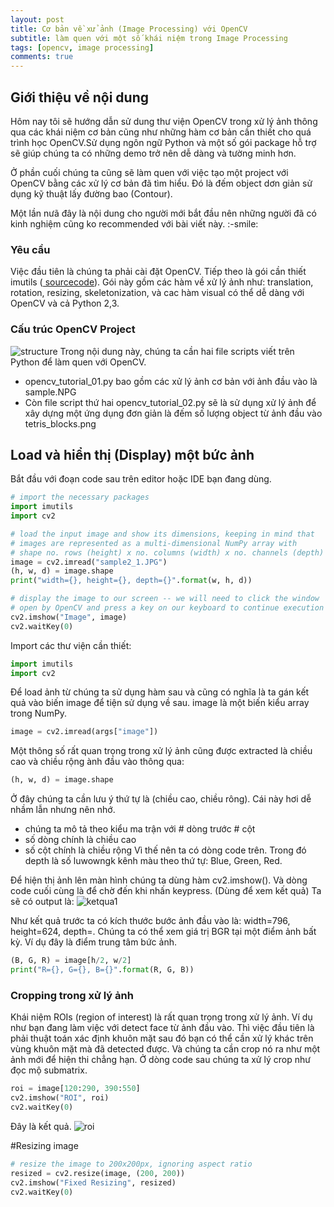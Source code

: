 ```yaml
---
layout: post
title: Cơ bản về xử ảnh (Image Processing) với OpenCV
subtitle: làm quen với một số khái niệm trong Image Processing
tags: [opencv, image processing]
comments: true
---
```


## Giới thiệu về nội dung

Hôm nay tôi sẽ hướng dẫn sử dung thư viện OpenCV trong xử lý ảnh thông qua các khái niệm cơ bản cũng như những hàm cơ bản cần thiết cho quá trình học OpenCV.Sử dụng ngôn ngữ Python và một số gói package hỗ trợ sẽ giúp chúng ta có những demo trở nên dễ dàng và tường minh hơn.

Ở phần cuối chúng ta cũng sẽ làm quen với việc tạo một project với OpenCV bằng các xử lý cơ bản đã tìm hiểu. Đó là đếm object dơn giản sử dụng kỹ thuật lấy đường bao (Contour).

Một lần nưã đây là nội dung cho người mới bắt đầu nên những người đã có kinh nghiệm cũng ko recommended với bài viết này. :-smile:

### Yêu cầu

Việc đầu tiên là chúng ta phải cài đặt OpenCV. Tiếp theo là gói cần thiết imutils ([ sourcecode](https://github.com/jrosebr1/imutils)). Gói này gồm các hàm về xử lý ảnh như: translation, rotation, resizing, skeletonization, và cac hàm visual có thể dễ dàng với OpenCV và cả Python 2,3.

### Cấu trúc OpenCV Project
![structure](https://raw.githubusercontent.com/quanap5/quanap5.github.io/master/img/structure.JPG)
Trong nội dung này, chúng ta cần hai file scripts viết trên Python để làm quen với OpenCV.
- opencv_tutorial_01.py bao gồm các xử lý ảnh cơ bản với ảnh đầu vào là sample.NPG
- Còn file script thứ hai opencv_tutorial_02.py sẽ là sử dụng xử lý ảnh để xây dựng một ứng dụng đơn giản là đếm số lượng object từ ảnh đầu vào tetris_blocks.png

## Load và hiển thị (Display) một bức ảnh

Bắt đầu với đoạn code sau trên editor hoặc IDE bạn đang dùng.
```python
# import the necessary packages
import imutils
import cv2

# load the input image and show its dimensions, keeping in mind that
# images are represented as a multi-dimensional NumPy array with
# shape no. rows (height) x no. columns (width) x no. channels (depth)
image = cv2.imread("sample2_1.JPG")
(h, w, d) = image.shape
print("width={}, height={}, depth={}".format(w, h, d))

# display the image to our screen -- we will need to click the window
# open by OpenCV and press a key on our keyboard to continue execution
cv2.imshow("Image", image)
cv2.waitKey(0)
```

Import các thư viện cần thiết:
```python
import imutils
import cv2
```

Để load ảnh từ chúng ta sử dụng hàm sau và cũng có nghĩa là ta gán kết quả vào biến image để tiện sử dụng về sau. image là một biến kiểu array trong NumPy.
```python
image = cv2.imread(args["image"])
```

Một thông số rất quan trọng trong xử lý ảnh cũng được extracted là chiều cao và chiều rộng ành đầu vào thông qua:
```python
(h, w, d) = image.shape
```
Ở đây chúng ta cần lưu ý thứ tự là (chiều cao, chiều rông). Cái này hơi dễ nhầm lẫn nhưng nên nhớ.
- chúng ta mô tả theo kiểu ma trận với # dòng trước # cột
- số dòng chính là chiều cao
- số cột chính là chiều rộng
Vì thế nên ta có dòng code trên. Trong đó depth là số luwowngk kênh màu theo thứ tự: Blue, Green, Red.

Để hiện thị ảnh lên màn hình chúng ta dùng hàm cv2.imshow(). Và dòng code cuối cùng là để chờ đến khi nhấn keypress. (Dùng để xem kết quả)
Ta sẽ có output là:
![ketqua1](https://raw.githubusercontent.com/quanap5/quanap5.github.io/master/img/display.JPG)

Như kết quả trước ta có kích thước bước ảnh đầu vào là: width=796, height=624, depth=. Chúng ta có thể xem giá trị BGR tại một điểm ảnh bất kỳ. Ví dụ đây là điểm trung tâm bức ảnh.
```python
(B, G, R) = image[h/2, w/2]
print("R={}, G={}, B={}".format(R, G, B))
```
### Cropping trong xử lý ảnh

Khái niệm ROIs (region of interest) là rất quan trọng trong xử lý ảnh. Ví dụ như bạn đang làm việc với detect face từ ảnh đầu vào. Thì việc đầu tiên là phải thuật toán xác định khuôn mặt sau đó bạn có thể cần xử lý khác trên vùng khuôn mặt mà đã detected được. Và chúng ta cần crop nó ra như một ảnh mới để hiện thi chẳng hạn. Ở dòng code sau chúng ta xử lý crop như đọc mộ submatrix.
```python
roi = image[120:290, 390:550]
cv2.imshow("ROI", roi)
cv2.waitKey(0)
```
Đây là kết quả.
![roi](https://raw.githubusercontent.com/quanap5/quanap5.github.io/master/img/Roi.JPG)

#Resizing image
```python
# resize the image to 200x200px, ignoring aspect ratio
resized = cv2.resize(image, (200, 200))
cv2.imshow("Fixed Resizing", resized)
cv2.waitKey(0)
```
